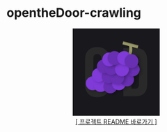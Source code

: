 # opentheDoor-crawling

<div align=center>
    <img width="200" src="https://github.com/rainbowgon/opentheDoor/blob/main/upload/logo.png?raw=true" />
    <br>
    <a href="https://github.com/rainbowgon/opentheDoor">[ 프로젝트 README 바로가기 ]</a>
</div>
